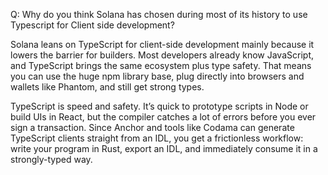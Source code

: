 Q: Why do you think Solana has chosen during most of its history to use Typescript for Client side
development?

Solana leans on TypeScript for client-side development mainly because it lowers the barrier for builders. Most developers already know JavaScript, and TypeScript brings the same ecosystem plus type safety. That means you can use the huge npm library base, plug directly into browsers and wallets like Phantom, and still get strong types.

TypeScript is speed and safety. It’s quick to prototype scripts in Node or build UIs in React, but the compiler catches a lot of errors before you ever sign a transaction. Since Anchor and tools like Codama can generate TypeScript clients straight from an IDL, you get a frictionless workflow: write your program in Rust, export an IDL, and immediately consume it in a strongly-typed way.